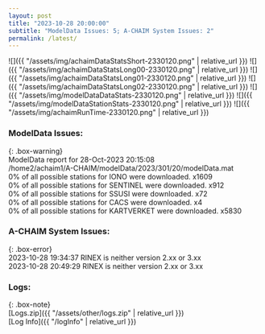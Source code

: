 ```yaml
---
layout: post
title: "2023-10-28 20:00:00"
subtitle: "ModelData Issues: 5; A-CHAIM System Issues: 2"
permalink: /latest/
---
```


![]({{ "/assets/img/achaimDataStatsShort-2330120.png" | relative_url }})
![]({{ "/assets/img/achaimDataStatsLong00-2330120.png" | relative_url }})
![]({{ "/assets/img/achaimDataStatsLong01-2330120.png" | relative_url }})
![]({{ "/assets/img/achaimDataStatsLong02-2330120.png" | relative_url }})
![]({{ "/assets/img/modelDataDataStats-2330120.png" | relative_url }})
![]({{ "/assets/img/modelDataStationStats-2330120.png" | relative_url }})
![]({{ "/assets/img/achaimRunTime-2330120.png" | relative_url }})


### ModelData Issues:  
  
{: .box-warning}  
 ModelData report for 28-Oct-2023 20:15:08   
 /home2/achaim1/A-CHAIM/modelData/2023/301/20/modelData.mat   
 0% of all possible stations for IONO were downloaded. x1609   
 0% of all possible stations for SENTINEL were downloaded. x912   
 0% of all possible stations for SSUSI were downloaded. x72   
 0% of all possible stations for CACS were downloaded. x4   
 0% of all possible stations for KARTVERKET were downloaded. x5830   
  
### A-CHAIM System Issues:  
  
{: .box-error}  
2023-10-28 19:34:37 RINEX is neither version 2.xx or 3.xx  
2023-10-28 20:49:29 RINEX is neither version 2.xx or 3.xx  

### Logs:  
  
{: .box-note}  
[Logs.zip]({{ "/assets/other/logs.zip" | relative_url }})  
[Log Info]({{ "/logInfo" | relative_url }})  
